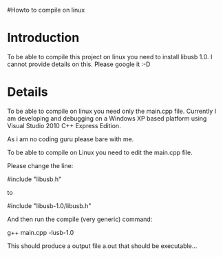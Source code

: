 #Howto to compile on linux

# Introduction #

To be able to compile this project on linux you need to install libusb 1.0. I cannot provide details on this. Please google it :-D

# Details #

To be able to compile on linux you need only the main.cpp file. Currently I am developing and debugging on a Windows XP based platform using Visual Studio 2010 C++ Express Edition.

As i am no coding guru please bare with me.

To be able to compile on Linux you need to edit the main.cpp file.

Please change the line:

#include "libusb.h"

to

#include "libusb-1.0/libusb.h"

And then run the compile (very generic) command:

g++ main.cpp -lusb-1.0

This should produce a output file a.out that should be executable...